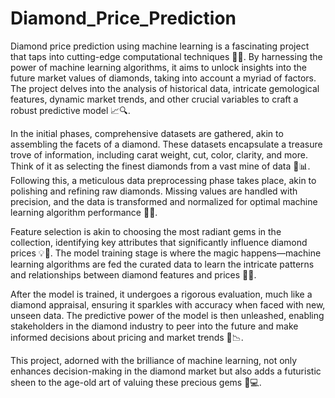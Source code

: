 # Diamond_Price_Prediction

Diamond price prediction using machine learning is a fascinating project that taps into cutting-edge computational techniques 💎🤖. By harnessing the power of machine learning algorithms, it aims to unlock insights into the future market values of diamonds, taking into account a myriad of factors. The project delves into the analysis of historical data, intricate gemological features, dynamic market trends, and other crucial variables to craft a robust predictive model 📈🔍.

In the initial phases, comprehensive datasets are gathered, akin to assembling the facets of a diamond. These datasets encapsulate a treasure trove of information, including carat weight, cut, color, clarity, and more. Think of it as selecting the finest diamonds from a vast mine of data 💎📊. Following this, a meticulous data preprocessing phase takes place, akin to polishing and refining raw diamonds. Missing values are handled with precision, and the data is transformed and normalized for optimal machine learning algorithm performance 🔄✨.

Feature selection is akin to choosing the most radiant gems in the collection, identifying key attributes that significantly influence diamond prices 💡💎. The model training stage is where the magic happens—machine learning algorithms are fed the curated data to learn the intricate patterns and relationships between diamond features and prices 🤯🔮.

After the model is trained, it undergoes a rigorous evaluation, much like a diamond appraisal, ensuring it sparkles with accuracy when faced with new, unseen data. The predictive power of the model is then unleashed, enabling stakeholders in the diamond industry to peer into the future and make informed decisions about pricing and market trends 🚀📉.

This project, adorned with the brilliance of machine learning, not only enhances decision-making in the diamond market but also adds a futuristic sheen to the age-old art of valuing these precious gems 💎💻.
